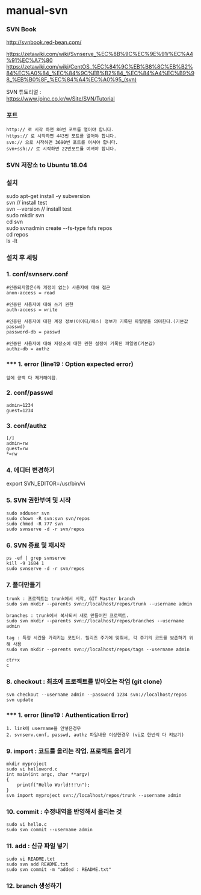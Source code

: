 # manual-svn

### SVN Book
http://svnbook.red-bean.com/

https://zetawiki.com/wiki/Svnserve_%EC%8B%9C%EC%9E%91/%EC%A4%91%EC%A7%80
https://zetawiki.com/wiki/CentOS_%EC%84%9C%EB%B8%8C%EB%B2%84%EC%A0%84_%EC%84%9C%EB%B2%84_%EC%84%A4%EC%B9%98_%EB%B0%8F_%EC%84%A4%EC%A0%95_(svn)

SVN 튜토리얼 :  
https://www.joinc.co.kr/w/Site/SVN/Tutorial  

### 포트
```
http:// 로 시작 하면 80번 포트를 열어야 합니다.
https:// 로 시작하면 443번 포트를 열어야 합니다.
svn:// 으로 시작하면 3690번 포트를 여셔야 합니다.
svn+ssh:// 로 시작하면 22번포트를 여셔야 합니다.
```

### SVN 저장소 to Ubuntu 18.04 
### 설치
sudo apt-get install -y subversion  
svn // install test  
svn --version // install test  
sudo mkdir svn  
cd svn  
sudo svnadmin create --fs-type fsfs repos  
cd repos  
ls -lt  


### 설치 후 세팅  
### 1. conf/svnserv.conf
```
#인증되지않은(즉 계정이 없는) 사용자에 대해 접근
anon-access = read

#인증된 사용자에 대해 쓰기 권한
auth-access = write

#인증된 사용자에 대한 계정 정보(아이디/패스) 정보가 기록된 파일명을 의미한다.(기본값 passwd)
password-db = passwd

#인증된 사용자에 대해 저장소에 대한 권한 설정이 기록된 파일명(기본값)
authz-db = authz
```
### *** 1. error (line19 : Option expected error)
```
앞에 공백 다 제거해야함.
```

### 2. conf/passwd
```
admin=1234
guest=1234
```

### 3. conf/authz
```
[/]
admin=rw
guest=rw
*=rw
```
### 4. 에디터 변경하기
export SVN_EDITOR=/usr/bin/vi  

### 5. SVN 권한부여 및 시작
```
sudo adduser svn
sudo chown -R svn:svn svn/repos
sudo chmod -R 777 svn
sudo svnserve -d -r svn/repos
```

### 6. SVN 종료 및 재시작
```
ps -ef | grep svnserve
kill -9 1684 1
sudo svnserve -d -r svn/repos
```

### 7. 폴더만들기
```
trunk : 프로젝트는 trunk에서 시작, GIT Master branch
sudo svn mkdir --parents svn://localhost/repos/trunk --username admin

branches : trunk에서 복사되서 새로 만들어진 프로젝트.
sudo svn mkdir --parents svn://localhost/repos/branches --username admin

tag : 특정 시간을 가리키는 포인터. 릴리즈 주기에 맞춰서, 각 주기의 코드를 보존하기 위해 사용
sudo svn mkdir --parents svn://localhost/repos/tags --username admin

ctr+x
c
```

### 8. checkout : 최초에 프로젝트를 받아오는 작업 (git clone)
```
svn checkout --username admin --password 1234 svn://localhost/repos
svn update
```

### *** 1. error (line19 : Authentication Error)
```
1. link에 username을 안넣은경우
2. svnserv.conf, passwd, authz 파일내용 이상한경우 (vi로 한번씩 다 켜보기)
```

### 9. import : 코드를 올리는 작업. 프로젝트 올리기
```
mkdir myproject
sudo vi helloword.c
int main(int argc, char **argv)
{
	printf("Hello World!!!\n");
}
svn import myproject svn://localhost/repos/trunk --username admin
```
### 10. commit : 수정내역을 반영해서 올리는 것
```
sudo vi hello.c
sudo svn commit --username admin
```

### 11. add : 신규 파일 넣기
```
sudo vi README.txt
sudo svn add README.txt 
sudo svn commit -m "added : README.txt"
```

### 12. branch 생성하기


